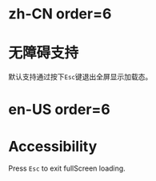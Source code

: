 # zh-CN order=6

# 无障碍支持

默认支持通过按下`Esc`键退出全屏显示加载态。

# en-US order=6

# Accessibility

Press `Esc` to exit fullScreen loading.
